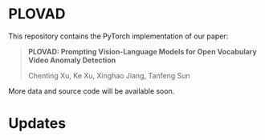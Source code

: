 # PLOVAD

This repository contains the PyTorch implementation of our paper: 
> **PLOVAD: Prompting Vision-Language Models for
> Open Vocabulary Video Anomaly Detection**
> 
> Chenting Xu, Ke Xu, Xinghao Jiang, Tanfeng Sun


More data and source code will be available soon.

# Updates

